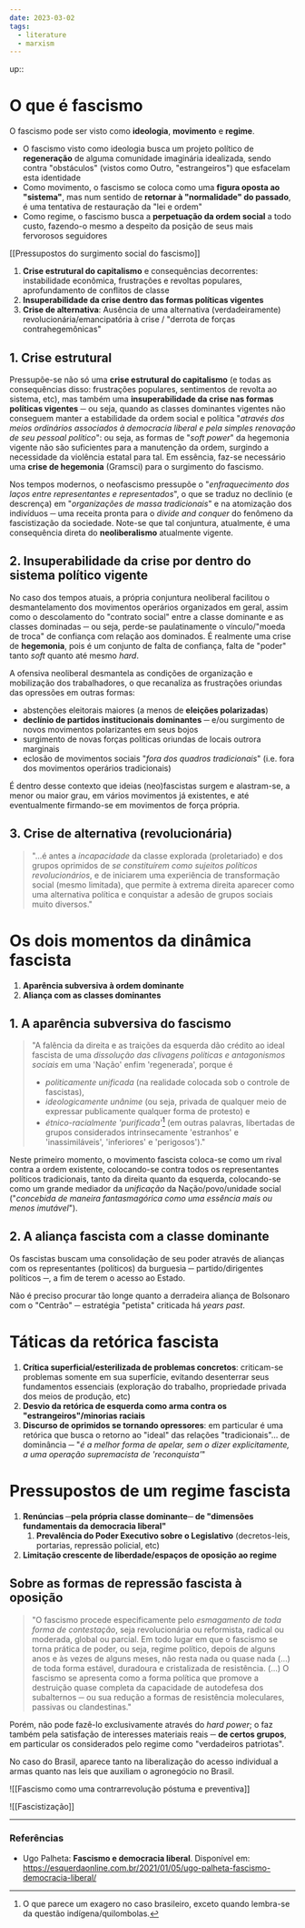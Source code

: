 ```yaml
---
date: 2023-03-02
tags:
  - literature
  - marxism
---
```

up:: 

# O que é fascismo
O fascismo pode ser visto como **ideologia**, **movimento** e **regime**.
- O fascismo visto como ideologia busca um projeto político de **regeneração** de alguma comunidade imaginária idealizada, sendo contra "obstáculos" (vistos como Outro, "estrangeiros") que esfacelam esta identidade
- Como movimento, o fascismo se coloca como uma **figura oposta ao "sistema"**, mas num sentido de **retornar à "normalidade" do passado**, é uma tentativa de restauração da "lei e ordem"
- Como regime, o fascismo busca a **perpetuação da ordem social** a todo custo, fazendo-o mesmo a despeito da posição de seus mais fervorosos seguidores

[[Pressupostos do surgimento social do fascismo]]
1. **Crise estrutural do capitalismo** e consequências decorrentes: instabilidade econômica, frustrações e revoltas populares, aprofundamento de conflitos de classe
2. **Insuperabilidade da crise dentro das formas políticas vigentes**
3. **Crise de alternativa**: Ausência de uma alternativa (verdadeiramente) revolucionária/emancipatória à crise / "derrota de forças contrahegemônicas"

## 1. Crise estrutural
Pressupõe-se não só uma **crise estrutural do capitalismo** (e todas as consequências disso: frustrações populares, sentimentos de revolta ao sistema, etc), mas também uma **insuperabilidade da crise nas formas políticas vigentes** ─ ou seja, quando as classes dominantes vigentes não conseguem manter a estabilidade da ordem social e política "*através dos meios ordinários associados à democracia liberal e pela simples renovação de seu pessoal político*": ou seja, as formas de "*soft power*" da hegemonia vigente não são suficientes para a manutenção da ordem, surgindo a necessidade da violência estatal para tal. Em essência, faz-se necessário uma **crise de hegemonia** (Gramsci) para o surgimento do fascismo. 

Nos tempos modernos, o neofascismo pressupõe o "*enfraquecimento dos laços entre representantes e representados*", o que se traduz no declínio (e descrença) em "*organizações de massa tradicionais*" e na atomização dos indivíduos ─ uma receita pronta para o *divide and conquer* do fenômeno da fascistização da sociedade. Note-se que tal conjuntura, atualmente, é uma consequência direta do **neoliberalismo** atualmente vigente.

## 2. Insuperabilidade da crise por dentro do sistema político vigente
No caso dos tempos atuais, a própria conjuntura neoliberal facilitou o desmantelamento dos movimentos operários organizados em geral, assim como o descolamento do "contrato social" entre a classe dominante e as classes dominadas ─ ou seja, perde-se paulatinamente o vínculo/"moeda de troca" de confiança com relação aos dominados. É realmente uma crise de **hegemonia**, pois é um conjunto de falta de confiança, falta de "poder" tanto *soft* quanto até mesmo *hard*. 

A ofensiva neoliberal desmantela as condições de organização e mobilização dos trabalhadores, o que recanaliza as frustrações oriundas das opressões em outras formas:
- abstenções eleitorais maiores (a menos de **eleições polarizadas**)
- **declínio de partidos institucionais dominantes** ─ e/ou surgimento de novos movimentos polarizantes em seus bojos
- surgimento de novas forças políticas oriundas de locais outrora marginais
- eclosão de movimentos sociais "*fora dos quadros tradicionais*" (i.e. fora dos movimentos operários tradicionais)

É dentro desse contexto que ideias (neo)fascistas surgem e alastram-se, a menor ou maior grau, em vários movimentos já existentes, e até eventualmente firmando-se em movimentos de força própria.

## 3. Crise de alternativa (revolucionária)
> "...é antes a *incapacidade* da classe explorada (proletariado) e dos grupos oprimidos de *se constituírem como sujeitos políticos revolucionários*, e de iniciarem uma experiência de transformação social (mesmo limitada), que permite à extrema direita aparecer como uma alternativa política e conquistar a adesão de grupos sociais muito diversos."

# Os dois momentos da dinâmica fascista
1. **Aparência subversiva à ordem dominante**
2. **Aliança com as classes dominantes**

## 1. A aparência subversiva do fascismo
> "A falência da direita e as traições da esquerda dão crédito ao ideal fascista de uma *dissolução das clivagens políticas e antagonismos sociais* em uma 'Nação' enfim 'regenerada', porque é
> - *politicamente unificada* (na realidade colocada sob o controle de fascistas),
> - *ideologicamente unânime* (ou seja, privada de qualquer meio de expressar publicamente qualquer forma de protesto) e
> - *étnico-racialmente 'purificada'*[^1] (em outras palavras, libertadas de grupos considerados intrinsecamente 'estranhos' e 'inassimiláveis', 'inferiores' e 'perigosos')."

Neste primeiro momento, o movimento fascista coloca-se como um rival contra a ordem existente, colocando-se contra todos os representantes políticos tradicionais, tanto da direita quanto da esquerda, colocando-se como um grande mediador da *unificação* da Nação/povo/unidade social ("*concebida de maneira fantasmagórica como uma essência mais ou menos imutável*").  

## 2. A aliança fascista com a classe dominante
Os fascistas buscam uma consolidação de seu poder através de alianças com os representantes (políticos) da burguesia ─ partido/dirigentes políticos ─, a fim de terem o acesso ao Estado. 

Não é preciso procurar tão longe quanto a derradeira aliança de Bolsonaro com o "Centrão" ─ estratégia "petista" criticada há *years past*. 

# Táticas da retórica fascista
1. **Crítica superficial/esterilizada de problemas concretos**:  criticam-se problemas somente em sua superfície, evitando desenterrar seus fundamentos essenciais (exploração do trabalho, propriedade privada dos meios de produção, etc)
2. **Desvio da retórica de esquerda como arma contra os "estrangeiros"/minorias raciais**
3. **Discurso de oprimidos se tornando opressores**: em particular é uma retórica que busca o retorno ao "ideal" das relações "tradicionais"... de dominância ─ "*é a melhor forma de apelar, sem o dizer explicitamente, a uma operação supremacista de 'reconquista'*"

# Pressupostos de um regime fascista
1. **Renúncias ─pela própria classe dominante─ de "dimensões fundamentais da democracia liberal"**
	1. **Prevalência do Poder Executivo sobre o Legislativo** (decretos-leis, portarias, repressão policial, etc)
2. **Limitação crescente de liberdade/espaços de oposição ao regime**

## Sobre as formas de repressão fascista à oposição 
> "O fascismo procede especificamente pelo *esmagamento de toda forma de contestação*, seja revolucionária ou reformista, radical ou moderada, global ou parcial. 
> Em todo lugar em que o fascismo se torna prática de poder, ou seja, regime político, depois de alguns anos e às vezes de alguns meses, não resta nada ou quase nada (...) de toda forma estável, duradoura e cristalizada de resistência.
> (...) O fascismo se apresenta como a forma política que promove a destruição quase completa da capacidade de autodefesa dos subalternos ─ ou sua redução a formas de resistência moleculares, passivas ou clandestinas."

Porém, não pode fazê-lo exclusivamente através do *hard power*; o faz também pela satisfação de interesses materiais reais ─ **de certos grupos**, em particular os considerados pelo regime como "verdadeiros patriotas". 

No caso do Brasil, aparece tanto na liberalização do acesso individual a armas quanto nas leis que auxiliam o agronegócio no Brasil. 

![[Fascismo como uma contrarrevolução póstuma e preventiva]]

![[Fascistização]]

---
### Referências
- Ugo Palheta: **Fascismo e democracia liberal**. Disponível em: https://esquerdaonline.com.br/2021/01/05/ugo-palheta-fascismo-democracia-liberal/

[^1]: O que parece um exagero no caso brasileiro, exceto quando lembra-se da questão indígena/quilombolas.
